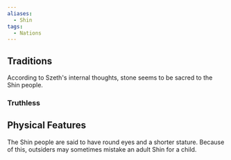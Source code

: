 ```yaml
---
aliases:
  - Shin
tags:
  - Nations
---
```


## Traditions
According to Szeth's internal thoughts, stone seems to be sacred to the Shin people.
### Truthless

## Physical Features
The Shin people are said to have round eyes and a shorter stature. Because of this, outsiders may sometimes mistake an adult Shin for a child.